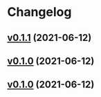 # Changelog

## [v0.1.1](https://github.com/kunit/geolite2lookup/compare/v0.1.0...v0.1.1) (2021-06-12)


## [v0.1.0](https://github.com/kunit/geolite2lookup/compare/v0.1.0...v0.1.0) (2021-06-12)


## [v0.1.0](https://github.com/kunit/geolite2lookup/compare/v0.1.0...v0.1.0) (2021-06-12)

